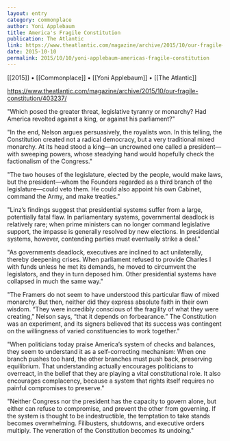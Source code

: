 ```yaml
---
layout: entry
category: commonplace
author: Yoni Applebaum
title: America's Fragile Constitution
publication: The Atlantic
link: https://www.theatlantic.com/magazine/archive/2015/10/our-fragile-constitution/403237/
date: 2015-10-10
permalink: 2015/10/10/yoni-applebaum-americas-fragile-constitution
---
```


[[2015]] • [[Commonplace]] • [[Yoni Applebaum]] • [[The Atlantic]]

https://www.theatlantic.com/magazine/archive/2015/10/our-fragile-constitution/403237/

"Which posed the greater threat, legislative tyranny or monarchy? Had America revolted against a king, or against his parliament?"

"In the end, Nelson argues persuasively, the royalists won. In this telling, the Constitution created not a radical democracy, but a very traditional mixed monarchy. At its head stood a king—an uncrowned one called a president—with sweeping powers, whose steadying hand would hopefully check the factionalism of the Congress."

"The two houses of the legislature, elected by the people, would make laws, but the president—whom the Founders regarded as a third branch of the legislature—could veto them. He could also appoint his own Cabinet, command the Army, and make treaties."

"Linz’s findings suggest that presidential systems suffer from a large, potentially fatal flaw. In parliamentary systems, governmental deadlock is relatively rare; when prime ministers can no longer command legislative support, the impasse is generally resolved by new elections. In presidential systems, however, contending parties must eventually strike a deal."

"As governments deadlock, executives are inclined to act unilaterally, thereby deepening crises. When parliament refused to provide Charles I with funds unless he met its demands, he moved to circumvent the legislators, and they in turn deposed him. Other presidential systems have collapsed in much the same way."

"The Framers do not seem to have understood this particular flaw of mixed monarchy. But then, neither did they express absolute faith in their own wisdom. “They were incredibly conscious of the fragility of what they were creating,” Nelson says, “that it depends on forbearance.” The Constitution was an experiment, and its signers believed that its success was contingent on the willingness of varied constituencies to work together."

"When politicians today praise America’s system of checks and balances, they seem to understand it as a self-correcting mechanism: When one branch pushes too hard, the other branches must push back, preserving equilibrium. That understanding actually encourages politicians to overreact, in the belief that they are playing a vital constitutional role. It also encourages complacency, because a system that rights itself requires no painful compromises to preserve."

"Neither Congress nor the president has the capacity to govern alone, but either can refuse to compromise, and prevent the other from governing. If the system is thought to be indestructible, the temptation to take stands becomes overwhelming. Filibusters, shutdowns, and executive orders multiply. The veneration of the Constitution becomes its undoing."
